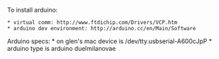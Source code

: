 To install arduino:

    * virtual comm: http://www.ftdichip.com/Drivers/VCP.htm
    * arduino dev environment: http://arduino.cc/en/Main/Software
    
Arduino specs:
    * on glen's mac device is /dev/tty.usbserial-A600cJpP
    * arduino type is arduino duelmilanovae
